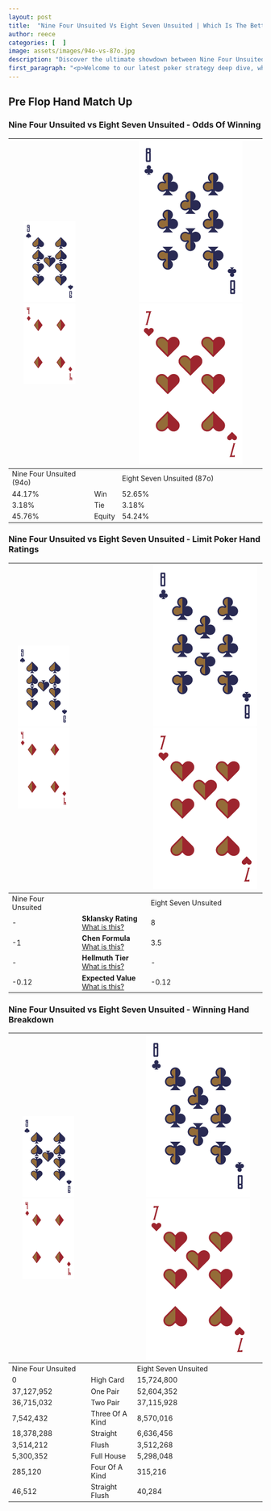 ```yaml
---
layout: post
title:  "Nine Four Unsuited Vs Eight Seven Unsuited | Which Is The Better Hand In Poker? A Complete Guide"
author: reece
categories: [  ]
image: assets/images/94o-vs-87o.jpg
description: "Discover the ultimate showdown between Nine Four Unsuited and Eight Seven Unsuited in poker! Uncover the odds, strategies, and scenarios where one hand triumphs over the other. Get ready to up your poker game with this thrilling analysis."
first_paragraph: "<p>Welcome to our latest poker strategy deep dive, where we're pitting two distinct hands against each other in a high-stakes showdown: Nine Four Unsuited vs Eight Seven Unsuited.</p><p>In the dynamic world of poker, every decision counts, and knowing which hand holds the upper hand is key to your success at the table.</p><p>In this article, we'll dissect these two hands, explore the scenarios where one dominates the other, and equip you with the knowledge to make strategic choices that can tip the odds in your favor.</p><p>Get ready to unravel the intriguing dynamics of these poker hands and elevate your game to new heights.</p>"
---
```




[comment]: # (sp0)

## Pre Flop Hand Match Up

<div class="table hand-ratings" markdown="1"> 



### Nine Four Unsuited vs Eight Seven Unsuited - Odds Of Winning


    
| ![image info](assets/images/hand1/9.png) ![image info](assets/images/hand1/4o.png) |  | ![image info](assets/images/hand2/8.png) ![image info](assets/images/hand2/7o.png) |
| -------- | -------- | -------- |
| Nine Four Unsuited (94o) |  | Eight Seven Unsuited (87o) |
| 44.17% | Win | 52.65% |
| 3.18% | Tie | 3.18% |
| 45.76% | Equity | 54.24% |




[comment]: # (sp1)



### Nine Four Unsuited vs Eight Seven Unsuited - Limit Poker Hand Ratings


    
| ![image info](assets/images/hand1/9.png) ![image info](assets/images/hand1/4o.png) |  | ![image info](assets/images/hand2/8.png) ![image info](assets/images/hand2/7o.png) |
| -------- | -------- | -------- |
| Nine Four Unsuited |  | Eight Seven Unsuited |
| - | **Sklansky Rating** [What is this?](/sklansky-rating-explained) | 8 |
| -1 | **Chen Formula** [What is this?](/chen-formula-explained) | 3.5 |
| - | **Hellmuth Tier** [What is this?](/Hellmuth-tier-explained) | - |
| -0.12 | **Expected Value** [What is this?](/expected-value-explained) | -0.12 |




[comment]: # (sp2)



### Nine Four Unsuited vs Eight Seven Unsuited - Winning Hand Breakdown


    
| ![image info](assets/images/hand1/9.png) ![image info](assets/images/hand1/4o.png) |  | ![image info](assets/images/hand2/8.png) ![image info](assets/images/hand2/7o.png) |
| -------- | -------- | -------- |
| Nine Four Unsuited |  | Eight Seven Unsuited |
| 0 | High Card | 15,724,800 |
| 37,127,952 | One Pair | 52,604,352 |
| 36,715,032 | Two Pair | 37,115,928 |
| 7,542,432 | Three Of A Kind | 8,570,016 |
| 18,378,288 | Straight | 6,636,456 |
| 3,514,212 | Flush | 3,512,268 |
| 5,300,352 | Full House | 5,298,048 |
| 285,120 | Four Of A Kind | 315,216 |
| 46,512 | Straight Flush | 40,284 |




[comment]: # (sp3)



</div>

[comment]: # (sp4)



[comment]: # (sp5)

